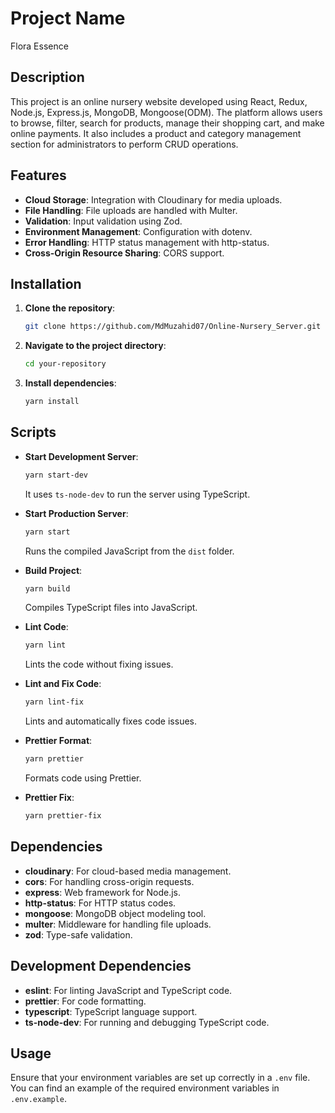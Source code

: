 # Project Name
Flora Essence 

## Description
This project is an online nursery website developed using React, Redux, Node.js, Express.js, MongoDB, Mongoose(ODM). The platform allows users to browse, filter, search for products, manage their shopping cart, and make online payments. It also includes a product and category management section for administrators to perform CRUD operations.

## Features

- **Cloud Storage**: Integration with Cloudinary for media uploads.
- **File Handling**: File uploads are handled with Multer.
- **Validation**: Input validation using Zod.
- **Environment Management**: Configuration with dotenv.
- **Error Handling**: HTTP status management with http-status.
- **Cross-Origin Resource Sharing**: CORS support.

## Installation

1. **Clone the repository**:
   ```bash
   git clone https://github.com/MdMuzahid07/Online-Nursery_Server.git
   ```
   
2. **Navigate to the project directory**:
   ```bash
   cd your-repository
   ```

3. **Install dependencies**:
   ```bash
   yarn install
   ```

## Scripts

- **Start Development Server**: 
  ```bash
  yarn start-dev
  ```
  It uses `ts-node-dev` to run the server using TypeScript.

- **Start Production Server**:
  ```bash
  yarn start
  ```
  Runs the compiled JavaScript from the `dist` folder.

- **Build Project**:
  ```bash
  yarn build
  ```
  Compiles TypeScript files into JavaScript.

- **Lint Code**:
  ```bash
  yarn lint
  ```
  Lints the code without fixing issues.

- **Lint and Fix Code**:
  ```bash
  yarn lint-fix
  ```
  Lints and automatically fixes code issues.

- **Prettier Format**:
  ```bash
  yarn prettier
  ```
  Formats code using Prettier.

- **Prettier Fix**:
  ```bash
  yarn prettier-fix
  ```

## Dependencies

- **cloudinary**: For cloud-based media management.
- **cors**: For handling cross-origin requests.
- **express**: Web framework for Node.js.
- **http-status**: For HTTP status codes.
- **mongoose**: MongoDB object modeling tool.
- **multer**: Middleware for handling file uploads.
- **zod**: Type-safe validation.

## Development Dependencies

- **eslint**: For linting JavaScript and TypeScript code.
- **prettier**: For code formatting.
- **typescript**: TypeScript language support.
- **ts-node-dev**: For running and debugging TypeScript code.

## Usage

Ensure that your environment variables are set up correctly in a `.env` file. You can find an example of the required environment variables in `.env.example`.

